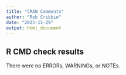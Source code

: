 ```yaml
---
title: "CRAN Comments"
author: "Rob Cribbie"
date: "2023-11-29"
output: html_document
---
```


## R CMD check results

There were no ERRORs, WARNINGs, or NOTEs. 
